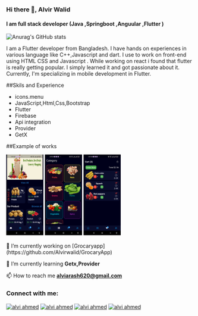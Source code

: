 ### Hi there 👋, Alvir Walid
#### I am full stack  developer (Java ,Springboot ,Anguular ,Flutter )
![Anurag's GitHub stats](https://github-readme-stats.vercel.app/api?username=Alvirwalid&theme=dark&show_icons=true)

I am a Flutter developer from Bangladesh. I have hands on experiences in various language like C++,Javascript and dart. I use to work on front-end using HTML CSS and Javascript . While working on react i found that flutter is really getting popular. I simply learned it and got passionate about it. Currently, I'm specializing in mobile development in Flutter.


##Skils and Experience
* icons.menu
* JavaScript,Html,Css,Bootstrap
* Flutter
* Firebase
* Api integration
* Provider
* GetX

##Example of works

<div style=" display:inline-block;">
  <img src="https://github.com/Alvirwalid/AlvirWalid/blob/main/Screenshot_2022-12-08-02-09-29-641_com.example.grocaryapp%5B1%5D.jpg?raw=true" width="100" />
<img src="https://github.com/Alvirwalid/AlvirWalid/blob/main/Screenshot_2022-12-08-02-09-34-378_com.example.grocaryapp%5B1%5D.jpg" width="100" />
  <img src="https://github.com/Alvirwalid/AlvirWalid/blob/main/Screenshot_2022-12-08-02-09-54-520_com.example.grocaryapp%5B1%5D.jpg" width="100" />
  </div>





<br/>
<br/>
🔭 I’m currently working on [Grocaryapp](https://github.com/Alvirwalid/GrocaryApp)

🌱 I’m currently learning **Getx,Provider**

📫 How to reach me **alviarash620@gmail.com**


<h3 align="left">Connect with me:</h3>
<p align="left">
<a href="https://linkedin.com/in/alvi ahmed" target="blank"><img align="center" src="https://raw.githubusercontent.com/rahuldkjain/github-profile-readme-generator/master/src/images/icons/Social/linked-in-alt.svg" alt="alvi ahmed" height="30" width="40" /></a>
<a href="https://fb.com/alvi ahmed" target="blank"><img align="center" src="https://raw.githubusercontent.com/rahuldkjain/github-profile-readme-generator/master/src/images/icons/Social/facebook.svg" alt="alvi ahmed" height="30" width="40" /></a>
<a href="https://discord.gg/alvi ahmed" target="blank"><img align="center" src="https://raw.githubusercontent.com/rahuldkjain/github-profile-readme-generator/master/src/images/icons/Social/discord.svg" alt="alvi ahmed" height="30" width="40" /></a>
<a href="https://github.com/Alvirwalid" target="blank"><img align="center" src="https://cdn.jsdelivr.net/npm/simple-icons@3.0.1/icons/github.svg" alt="alvi ahmed" height="30" width="40" /></a>
  
</p>

